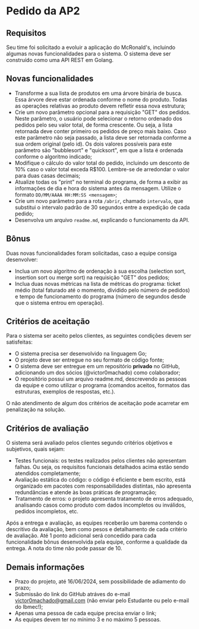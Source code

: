 # Pedido da AP2

## Requisitos

Seu time foi solicitado a evoluir a aplicação do McRonald's, incluindo algumas novas funcionalidades para o sistema. O sistema deve ser construído como uma API REST em Golang.

## Novas funcionalidades

- Transforme a sua lista de produtos em uma árvore binária de busca. Essa árvore deve estar ordenada conforme o nome do produto. Todas as operações relativas ao produto devem refletir essa nova estrutura;
- Crie um novo parâmetro opcional para a requisição "GET" dos pedidos. Neste parâmetro, o usuário pode selecionar o retorno ordenado dos pedidos pelo seu valor total, de forma crescente. Ou seja, a lista retornada deve conter primeiro os pedidos de preço mais baixo. Caso este parâmetro não seja passado, a lista deve ser retornada conforme a sua ordem original (pelo id). Os dois valores possíveis para este parâmetro são "bubblesort" e "quicksort", em que a lista é ordenada conforme o algoritmo indicado;
- Modifique o cálculo do valor total do pedido, incluindo um desconto de 10% caso o valor total exceda R$100. Lembre-se de arredondar o valor para duas casas decimais;
- Atualize todas os "print" no terminal do programa, de forma a exibir as informações de dia e hora do sistema antes da mensagem. Utilize o formato `DD/MM/AAAA HH:MM:SS <mensagem>`;
- Crie um novo parâmetro para a rota `/abrir`, chamado `intervalo`, que substitui o intervalo padrão de 30 segundos entre a expedição de cada pedido;
- Desenvolva um arquivo `readme.md`, explicando o funcionamento da API.

## Bônus

Duas novas funcionalidades foram solicitadas, caso a equipe consiga desenvolver:

- Inclua um novo algoritmo de ordenação à sua escolha (selection sort, insertion sort ou merge sort) na requisição "GET" dos pedidos;
- Inclua duas novas métricas na lista de métricas do programa: ticket médio (total faturado até o momento, dividido pelo número de pedidos) e tempo de funcionamento do programa (número de segundos desde que o sistema entrou em operação).

## Critérios de aceitação

Para o sistema ser aceito pelos clientes, as seguintes condições devem ser satisfeitas:

* O sistema precisa ser desenvolvido na linguagem Go;
* O projeto deve ser entregue no seu formato de código fonte;
* O sistema deve ser entregue em um repositório **privado** no GitHub, adicionando um dos sócios (@victor0machado) como colaborador;
* O repositório possui um arquivo readme.md, descrevendo as pessoas da equipe e como utilizar o programa (comandos aceitos, formatos das estruturas, exemplos de respostas, etc.).

O não atendimento de algum dos critérios de aceitação pode acarretar em penalização na solução.

## Critérios de avaliação

O sistema será avaliado pelos clientes segundo critérios objetivos e subjetivos, quais sejam:

* Testes funcionais: os testes realizados pelos clientes não apresentam falhas. Ou seja, os requisitos funcionais detalhados acima estão sendo atendidos completamente;
* Avaliação estática do código: o código é eficiente e bem escrito, está organizado em pacotes com responsabilidades distintas, não apresenta redundâncias e atende às boas práticas de programação;
* Tratamento de erros: o projeto apresenta tratamento de erros adequado, analisando casos como produto com dados incompletos ou inválidos, pedidos incompletos, etc.

Após a entrega e avaliação, as equipes receberão um barema contendo o descritivo da avaliação, bem como pesos e detalhamento de cada critério de avaliação. Até 1 ponto adicional será concedido para cada funcionalidade bônus desenvolvida pela equipe, conforme a qualidade da entrega. A nota do time não pode passar de 10.

## Demais informações

* Prazo do projeto, até 16/06/2024, sem possibilidade de adiamento do prazo;
* Submissão do link do GitHub atráves do e-mail victor0machado@gmail.com (não enviar pelo Estudante ou pelo e-mail do Ibmec!);
* Apenas uma pessoa de cada equipe precisa enviar o link;
* As equipes devem ter no mínimo 3 e no máximo 5 pessoas.
